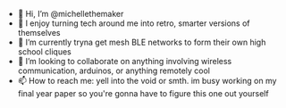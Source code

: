 - 👋 Hi, I’m @michellethemaker
- 👀 I enjoy turning tech around me into retro, smarter versions of themselves
- 🌱 I’m currently tryna get mesh BLE networks to form their own high school cliques
- 💞️ I’m looking to collaborate on anything involving wireless communication, arduinos, or anything remotely cool
- 📫 How to reach me: yell into the void or smth. im busy working on my final year paper so you're gonna have to figure this one out yourself

<!---
michellethemaker/michellethemaker is a ✨ special ✨ repository because its `README.md` (this file) appears on your GitHub profile.
You can click the Preview link to take a look at your changes.
--->
